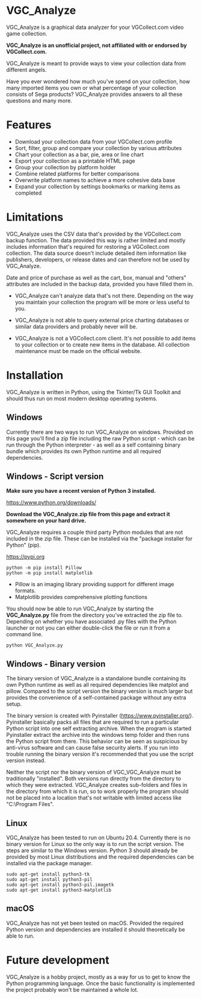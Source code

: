 # VGC_Analyze
VGC_Analyze is a graphical data analyzer for your VGCollect.com video game collection.

**VGC_Analyze is an unofficial project, not affiliated with or endorsed by VGCollect.com.**


VGC_Analyze is meant to provide ways to view your collection data from different angels.

Have you ever wondered how much you've spend on your collection, how many imported items you own or what percentage of your collection consists of Sega products? VGC_Analyze provides answers to all these questions and many more.


# Features
 * Download your collection data from your VGCollect.com profile
 * Sort, filter, group and compare your collection by various attributes
 * Chart your collection as a bar, pie, area or line chart
 * Export your collection as a printable HTML page
 * Group your collection by platform holder
 * Combine related platforms for better comparisons
 * Overwrite platform names to achieve a more cohesive data base
 * Expand your collection by settings bookmarks or marking items as completed


# Limitations
VGC_Analyze uses the CSV data that's provided by the VGCollect.com backup function. The data provided this way is rather limited and mostly includes information that's required for restoring a VGCollect.com collection. The data source doesn't include detailed item information like publishers, developers, or release dates and can therefore not be used by VGC_Analyze.

Date and price of purchase as well as the cart, box, manual and "others" attributes are included in the backup data, provided you have filled them in.

 * VGC_Analyze can't analyze data that's not there. Depending on the way you maintain your collection the program will be more or less useful to you.

 * VGC_Analyze is not able to query external price charting databases or similar data providers and probably never will be.

 * VGC_Analyze is not a VGCollect.com client. It's not possible to add items to your collection or to create new items in the database. All collection maintenance must be made on the official website.


# Installation
VGC_Analyze is written in Python, using the Tkinter/Tk GUI Toolkit and should thus run on most modern desktop operating systems.

## Windows
Currently there are two ways to run VGC_Analyze on windows. Provided on this page you'll find a zip file including the raw Python script - which can be run through the Python interpreter - as well as a self containing binary bundle which provides its own Python runtime and all required dependencies.

## Windows - Script version
**Make sure you have a recent version of Python 3 installed.**

https://www.python.org/downloads/

**Download the VGC_Analyze.zip file from this page and extract it somewhere on your hard drive.**

VGC_Analyze requires a couple third party Python modules that are not included in the zip file. These can be installed via the "package installer for Python" (pip).

https://pypi.org

```
python -m pip install Pillow
python -m pip install matplotlib
```

 * Pillow is an imaging library providing support for different image formats.
 * Matplotlib provides comprehensive plotting functions


You should now be able to run VGC_Analyze by starting the **VGC_Analyze.py** file from the directory you've extracted the zip file to. Depending on whether you have associated .py files with the Python launcher or not you can either double-click the file or run it from a command line.

```
python VGC_Analyze.py
```


## Windows - Binary version
The binary version of VGC_Analyze is a standalone bundle containing its own Python runtime as well as all required dependencies like matplot and pillow. Compared to the script version the binary version is much larger but provides the convenience of a self-contained package without any extra setup.

The binary version is created with Pyinstaller (https://www.pyinstaller.org/). Pyinstaller basically packs all files that are required to run a particular Python script into one self extracting archive. When the program is started Pyinstaller extract the archive into the windows temp folder and then runs the Python script from there. This behavior can be seen as suspicious by anti-virus software and can cause false security alerts. If you run into trouble running the binary version it's recommended that you use the script version instead.


Neither the script nor the binary version of VGC_VGC_Analyze must be traditionally "installed". Both versions run directly from the directory to which they were extracted. VGC_Analyze creates sub-folders and files in the directory from which it is run, so to work properly the program should not be placed into a location that's not writable with limited access like "C:\Program Files".



## Linux
VGC_Analyze has been tested to run on Ubuntu 20.4. Currently there is no binary version for Linux so the only way is to run the script version. The steps are similar to the Windows version. Python 3 should already be provided by most Linux distributions and the required dependencies can be installed via the package manager.

```
sudo apt-get install python3-tk
sudo apt-get install python3-pil
sudo apt-get install python3-pil.imagetk
sudo apt-get install python3-matplotlib
```


## macOS
VGC_Analyze has not yet been tested on macOS. Provided the required Python version and dependencies are installed it should theoretically be able to run.


# Future development
VGC_Analyze is a hobby project, mostly as a way for us to get to know the Python programming language. Once the basic functionality is implemented the project probably won't be maintained a whole lot.